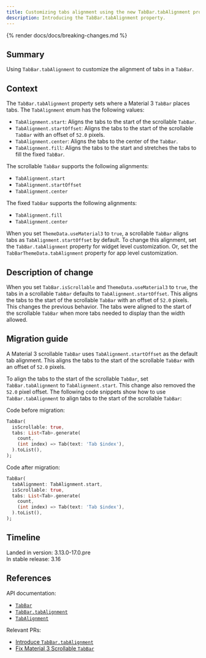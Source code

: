 ```yaml
---
title: Customizing tabs alignment using the new TabBar.tabAlignment property
description: Introducing the TabBar.tabAlignment property.
---
```


{% render docs/docs/breaking-changes.md %}

## Summary

Using `TabBar.tabAlignment` to customize the alignment of tabs in a `TabBar`.

## Context

The `TabBar.tabAlignment` property sets where a Material 3 `TabBar` places tabs.
The `TabAlignment` enum has the following values:

* `TabAlignment.start`: Aligns the tabs to the start of the scrollable `TabBar`.
* `TabAlignment.startOffset`: Aligns the tabs to the start of the
   scrollable `TabBar` with an offset of `52.0` pixels.
* `TabAlignment.center`: Aligns the tabs to the center of the `TabBar`.
* `TabAlignment.fill`: Aligns the tabs to the start and stretches the tabs
   to fill the fixed `TabBar`.

The scrollable `TabBar` supports the following alignments:

* `TabAlignment.start`
* `TabAlignment.startOffset`
* `TabAlignment.center`

The fixed `TabBar` supports the following alignments:

* `TabAlignment.fill`
* `TabAlignment.center`

When you set `ThemeData.useMaterial3` to `true`,
a scrollable `TabBar` aligns tabs as `TabAlignment.startOffset` by default.
To change this alignment, set the
`TabBar.tabAlignment` property for widget level customization.
Or, set the `TabBarThemeData.tabAlignment` property for app level customization.

## Description of change

When you set `TabBar.isScrollable` and `ThemeData.useMaterial3` to `true`,
the tabs in a scrollable `TabBar` defaults to `TabAlignment.startOffset`.
This aligns the tabs to the start of the
scrollable `TabBar` with an offset of `52.0` pixels.
This changes the previous behavior.
The tabs were aligned to the start of the scrollable `TabBar`
when more tabs needed to display than the width allowed.

## Migration guide

A Material 3 scrollable `TabBar` uses `TabAlignment.startOffset` as
the default tab alignment.
This aligns the tabs to the start of the
scrollable `TabBar` with an offset of `52.0` pixels.

To align the tabs to the start of the
scrollable `TabBar`, set `TabBar.tabAlignment` to `TabAlignment.start`.
This change also removed the `52.0` pixel offset.
The following code snippets show how to use `TabBar.tabAlignment` to
align tabs to the start of the scrollable `TabBar`:

Code before migration:

```dart
TabBar(
  isScrollable: true,
  tabs: List<Tab>.generate(
    count,
    (int index) => Tab(text: 'Tab $index'),
  ).toList(),
);
```

Code after migration:

```dart
TabBar(
  tabAlignment: TabAlignment.start,
  isScrollable: true,
  tabs: List<Tab>.generate(
    count,
    (int index) => Tab(text: 'Tab $index'),
  ).toList(),
);
```

## Timeline

Landed in version: 3.13.0-17.0.pre<br>
In stable release: 3.16

## References

API documentation:

* [`TabBar`][]
* [`TabBar.tabAlignment`][]
* [`TabAlignment`][]

Relevant PRs:

* [Introduce `TabBar.tabAlignment`][]
* [Fix Material 3 Scrollable `TabBar`][]

[`TabBar`]: {{site.api}}/flutter/material/TabBar-class.html
[`TabBar.tabAlignment`]: {{site.api}}/flutter/material/TabBar/tabAlignment.html
[`TabAlignment`]: {{site.api}}/flutter/material/TabAlignment.html

[Introduce `TabBar.tabAlignment`]: {{site.repo.flutter}}/pull/125036
[Fix Material 3 Scrollable `TabBar`]: {{site.repo.flutter}}/pull/131409
